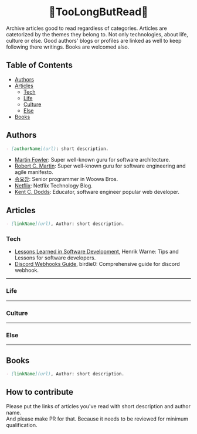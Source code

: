 <h1 align="center">📖TooLongButRead📕</h1>
Archive articles good to read regardless of categories. Articles are catetorized by the themes they belong to. Not only technologies, about life, culture or else.
Good authors' blogs or profiles are linked as well to keep following there writings. Books are welcomed also.

## Table of Contents
- [Authors](#authors)
- [Articles](#articles)
  - [Tech](#tech)
  - [Life](#life)
  - [Culture](#culture)
  - [Else](#else)
- [Books](#books)

## Authors
```markdown
- [authorName](url): short description.
```
- [Martin Fowler](https://martinfowler.com/): Super well-known guru for software architecture.
- [Robert C. Martin](http://cleancoder.com/products): Super well-known guru for software engineering and agile manifesto.
- [송요창](https://medium.com/@totuworld): Senior programmer in Woowa Bros.
- [Netflix](https://medium.com/@netflixtechblog): Netflix Technology Blog.
- [Kent C. Dodds](https://kentcdodds.com/blog): Educator, software engineer popular web developer.

## Articles
```markdown
- [linkName](url), Author: short description.
```
### Tech
- [Lessons Learned in Software Development](https://henrikwarne.com/2015/04/16/lessons-learned-in-software-development/), Henrik Warne: Tips and Lessons for software developers.
- [Discord Webhooks Guide](https://birdie0.github.io/discord-webhooks-guide/), birdie0: Comprehensive guide for discord webhook.
---
### Life
---
### Culture
---
### Else
---

## Books
```markdown
- [linkName](url), Author: short description.
```
## How to contribute
Please put the links of articles you've read with short description and author name.  
And please make PR for that. Because it needs to be reviewed for minimum qualification.  
